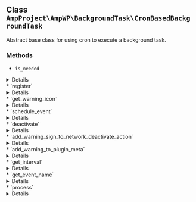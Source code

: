 ## Class `AmpProject\AmpWP\BackgroundTask\CronBasedBackgroundTask`

Abstract base class for using cron to execute a background task.

### Methods
* `is_needed`

<details>

```php
static public is_needed()
```

Check whether the conditional object is currently needed.


</details>
* `register`

<details>

```php
public register()
```

Register the service with the system.


</details>
* `get_warning_icon`

<details>

```php
private get_warning_icon()
```

Get warning icon markup.


</details>
* `schedule_event`

<details>

```php
public schedule_event()
```

Schedule the event.

This does nothing if the event is already scheduled.


</details>
* `deactivate`

<details>

```php
public deactivate( $network_wide )
```

Run deactivation logic.

This should be hooked up to the WordPress deactivation hook.


</details>
* `add_warning_sign_to_network_deactivate_action`

<details>

```php
public add_warning_sign_to_network_deactivate_action( $actions )
```

Add a warning sign to the network deactivate action on the network plugins screen.


</details>
* `add_warning_to_plugin_meta`

<details>

```php
public add_warning_to_plugin_meta( $plugin_meta, $plugin_file )
```

Add a warning to the plugin meta row on the network plugins screen.


</details>
* `get_interval`

<details>

```php
abstract protected get_interval()
```

Get the interval to use for the event.


</details>
* `get_event_name`

<details>

```php
abstract protected get_event_name()
```

Get the event name.

This is the &quot;slug&quot; of the event, not the display name.
 Note: the event name should be prefixed to prevent naming collisions.


</details>
* `process`

<details>

```php
abstract public process()
```

Process a single cron tick.


</details>
